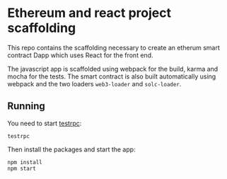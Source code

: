 Ethereum and react project scaffolding
======================================
This repo contains the scaffolding necessary to create an etherum smart
contract Dapp which uses React for the front end.

The javascript app is scaffolded using webpack for the build, karma and mocha
for the tests. The smart contract is also built automatically using webpack and
the two loaders `web3-loader` and `solc-loader`.

Running
-------
You need to start [testrpc](https://github.com/ethereumjs/testrpc):

    testrpc

Then install the packages and start the app:

    npm install
    npm start
